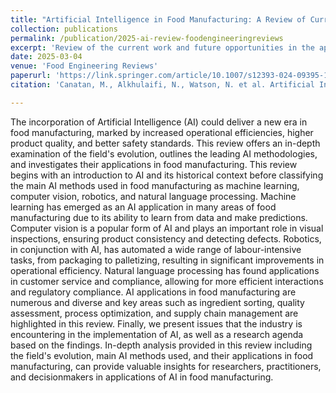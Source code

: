 ```yaml
---
title: "Artificial Intelligence in Food Manufacturing: A Review of Current Work and Future Opportunities"
collection: publications
permalink: /publication/2025-ai-review-foodengineeringreviews
excerpt: 'Review of the current work and future opportunities in the application of artificial intelligence in food manufacturing.'
date: 2025-03-04
venue: 'Food Engineering Reviews'
paperurl: 'https://link.springer.com/article/10.1007/s12393-024-09395-1'
citation: 'Canatan, M., Alkhulaifi, N., Watson, N. et al. Artificial Intelligence in Food Manufacturing: A Review of Current Work and Future Opportunities. Food Eng Rev (2025). https://doi.org/10.1007/s12393-024-09395-1'

---
```


The incorporation of Artificial Intelligence (AI) could deliver a new era in food manufacturing, marked by increased operational efficiencies, higher product quality, and better safety standards. This review offers an in-depth examination of the field's evolution, outlines the leading AI methodologies, and investigates their applications in food manufacturing. This review begins with an introduction to AI and its historical context before classifying the main AI methods used in food manufacturing as machine learning, computer vision, robotics, and natural language processing. Machine learning has emerged as an AI application in many areas of food manufacturing due to its ability to learn from data and make predictions. Computer vision is a popular form of AI and plays an important role in visual inspections, ensuring product consistency and detecting defects. Robotics, in conjunction with AI, has automated a wide range of labour-intensive tasks, from packaging to palletizing, resulting in significant improvements in operational efficiency. Natural language processing has found applications in customer service and compliance, allowing for more efficient interactions and regulatory compliance. AI applications in food manufacturing are numerous and diverse and key areas such as ingredient sorting, quality assessment, process optimization, and supply chain management are highlighted in this review. Finally, we present issues that the industry is encountering in the implementation of AI, as well as a research agenda based on the findings. In-depth analysis provided in this review including the field's evolution, main AI methods used, and their applications in food manufacturing, can provide valuable insights for researchers, practitioners, and decisionmakers in applications of AI in food manufacturing.


<!-- [Access paper here](https://www.sciencedirect.com/science/article/pii/S0925521424005994?casa_token=w-lOCCYvAtgAAAAA:VCjvSx8qDL6MIhINuNwNwOy3u8ZqCnZDCQliyyKZSN4Hx3wF3j1sUsOknSSjJVn2nR70LfE) -->

<!-- Recommended citation: Canatan, M., Muñoz-Carpena, R., & Boz, Z. (2025). Continuous surface temperature monitoring of refrigerated fresh produce through visible and thermal infrared sensor fusion. Postharvest Biology and Technology, 222, 113354.  -->
